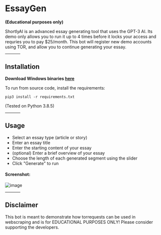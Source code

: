 # EssayGen

<strong>(Educational purposes only)</strong>

ShortlyAI is an advanced essay generating tool that uses the GPT-3 AI. Its demo only allows you to run it up to 4 times before it locks your access and requries you to pay $25/month. This bot will register new demo accounts using TOR, and allow you to continue generating your essay.

<hr width=50>

## Installation

**Download Windows binaries [here](https://github.com/daijro/essaygen/releases)**

To run from source code, install the requirements:

```
pip3 install -r requirements.txt
```
(Tested on Python 3.8.5)


<hr width=50>

## Usage

- Select an essay type (article or story)
- Enter an essay title
- Enter the starting content of your essay
- (optional) Enter a brief overview of your essay
- Choose the length of each generated segment using the slider
- Click "Generate" to run

#### Screenshot:

![image](https://i.imgur.com/zh44vvv.png)

<hr width=50>

## Disclaimer

This bot is meant to demonstrate how torrequests can be used in webscraping and is for EDUCATIONAL PURPOSES ONLY! Please consider supporting the developers.
